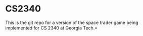 CS2340
=====


This is the git repo for a version of the space trader game being implemented for CS 2340 at Georgia Tech.=

